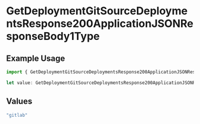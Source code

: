 # GetDeploymentGitSourceDeploymentsResponse200ApplicationJSONResponseBody1Type

## Example Usage

```typescript
import { GetDeploymentGitSourceDeploymentsResponse200ApplicationJSONResponseBody1Type } from "@simplesagar/vercel/models/getdeploymentop.js";

let value: GetDeploymentGitSourceDeploymentsResponse200ApplicationJSONResponseBody1Type = "gitlab";
```

## Values

```typescript
"gitlab"
```